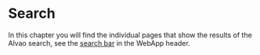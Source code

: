 # Search
    
In this chapter you will find the individual pages that show the results of the Alvao search, see the [search bar](../alvao-webapp) in the WebApp header.
